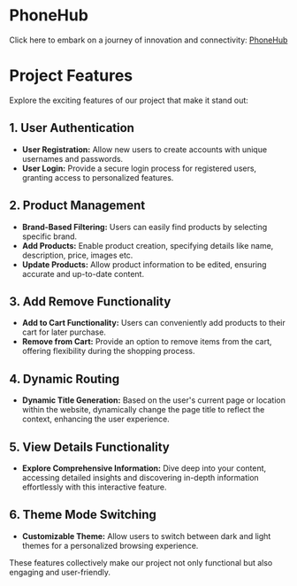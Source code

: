 # PhoneHub

Click here to embark on a journey of innovation and connectivity: [PhoneHub](https://phone-hub-20a77.web.app/)

# Project Features

Explore the exciting features of our project that make it stand out:

## 1. User Authentication

- **User Registration:** Allow new users to create accounts with unique usernames and passwords.
- **User Login:** Provide a secure login process for registered users, granting access to personalized features.

## 2. Product Management

- **Brand-Based Filtering:** Users can easily find products by selecting specific brand.
- **Add Products:** Enable product creation, specifying details like name, description, price, images etc.
- **Update Products:** Allow product information to be edited, ensuring accurate and up-to-date content.

## 3. Add Remove Functionality

- **Add to Cart Functionality:** Users can conveniently add products to their cart for later purchase.
- **Remove from Cart:** Provide an option to remove items from the cart, offering flexibility during the shopping process.

## 4. Dynamic Routing

- **Dynamic Title Generation:** Based on the user's current page or location within the website, dynamically change the page title to reflect the context, enhancing the user experience.

## 5. View Details Functionality

- **Explore Comprehensive Information:** Dive deep into your content, accessing detailed insights and discovering in-depth information effortlessly with this interactive feature.

## 6. Theme Mode Switching

- **Customizable Theme:** Allow users to switch between dark and light themes for a personalized browsing experience.

These features collectively make our project not only functional but also engaging and user-friendly.
